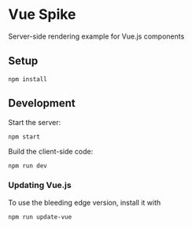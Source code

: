# Vue Spike

Server-side rendering example for Vue.js components

## Setup

    npm install

## Development

Start the server:

    npm start

Build the client-side code:

    npm run dev

### Updating Vue.js

To use the bleeding edge version, install it with

    npm run update-vue

